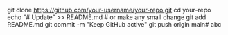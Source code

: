 git clone https://github.com/your-username/your-repo.git
cd your-repo
echo "# Update" >> README.md  # or make any small change
git add README.md
git commit -m "Keep GitHub active"
git push origin main# abc
